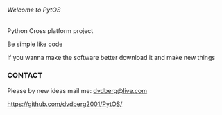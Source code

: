 ###### Welcome to PytOS
Python Cross platform project

Be simple like code

If you wanna make the software better download it and make new things 


### CONTACT
Please by new ideas mail me:
dvdberg@live.com


https://github.com/dvdberg2001/PytOS/
